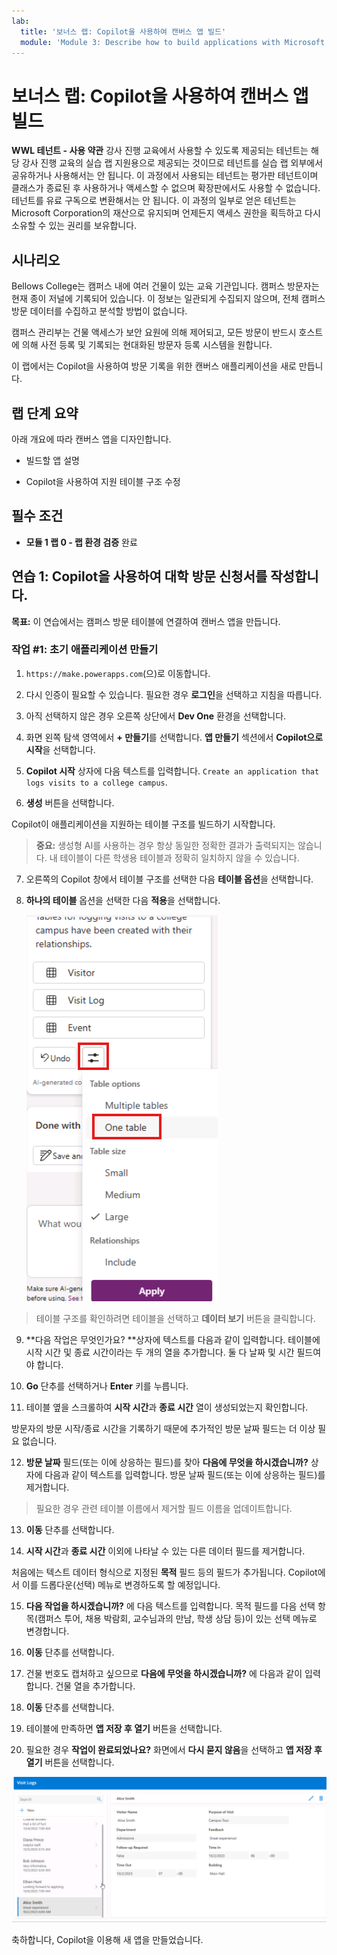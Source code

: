 ```yaml
---
lab:
  title: '보너스 랩: Copilot을 사용하여 캔버스 앱 빌드'
  module: 'Module 3: Describe how to build applications with Microsoft Power Apps'
---
```


# 보너스 랩: Copilot을 사용하여 캔버스 앱 빌드

**WWL 테넌트 - 사용 약관** 강사 진행 교육에서 사용할 수 있도록 제공되는 테넌트는 해당 강사 진행 교육의 실습 랩 지원용으로 제공되는 것이므로 테넌트를 실습 랩 외부에서 공유하거나 사용해서는 안 됩니다. 이 과정에서 사용되는 테넌트는 평가판 테넌트이며 클래스가 종료된 후 사용하거나 액세스할 수 없으며 확장판에서도 사용할 수 없습니다. 테넌트를 유료 구독으로 변환해서는 안 됩니다. 이 과정의 일부로 얻은 테넌트는 Microsoft Corporation의 재산으로 유지되며 언제든지 액세스 권한을 획득하고 다시 소유할 수 있는 권리를 보유합니다. 

## 시나리오

Bellows College는 캠퍼스 내에 여러 건물이 있는 교육 기관입니다. 캠퍼스 방문자는 현재 종이 저널에 기록되어 있습니다. 이 정보는 일관되게 수집되지 않으며, 전체 캠퍼스 방문 데이터를 수집하고 분석할 방법이 없습니다.

캠퍼스 관리부는 건물 액세스가 보안 요원에 의해 제어되고, 모든 방문이 반드시 호스트에 의해 사전 등록 및 기록되는 현대화된 방문자 등록 시스템을 원합니다.

이 랩에서는 Copilot을 사용하여 방문 기록을 위한 캔버스 애플리케이션을 새로 만듭니다. 

## 랩 단계 요약

아래 개요에 따라 캔버스 앱을 디자인합니다.

- 빌드할 앱 설명

- Copilot을 사용하여 지원 테이블 구조 수정

 ## 필수 조건

- **모듈 1 랩 0 - 랩 환경 검증** 완료

## 연습 1: Copilot을 사용하여 대학 방문 신청서를 작성합니다.

**목표:** 이 연습에서는 캠퍼스 방문 테이블에 연결하여 캔버스 앱을 만듭니다.

### 작업 \#1: 초기 애플리케이션 만들기

1. `https://make.powerapps.com`(으)로 이동합니다.

2. 다시 인증이 필요할 수 있습니다. 필요한 경우 **로그인**을 선택하고 지침을 따릅니다.

3. 아직 선택하지 않은 경우 오른쪽 상단에서 **Dev One** 환경을 선택합니다.

4. 화면 왼쪽 탐색 영역에서 **+ 만들기**를 선택합니다. **앱 만들기** 섹션에서 **Copilot으로 시작**을 선택합니다.

5. **Copilot 시작** 상자에 다음 텍스트를 입력합니다. `Create an application that logs visits to a college campus`. 

6. **생성** 버튼을 선택합니다.

Copilot이 애플리케이션을 지원하는 테이블 구조를 빌드하기 시작합니다. 

> **중요:** 생성형 AI를 사용하는 경우 항상 동일한 정확한 결과가 출력되지는 않습니다. 내 테이블이 다른 학생용 테이블과 정확히 일치하지 않을 수 있습니다. 

7. 오른쪽의 Copilot 창에서 테이블 구조를 선택한 다음 **테이블 옵션**을 선택합니다.

8. **하나의 테이블** 옵션을 선택한 다음 **적용**을 선택합니다.
 
    ![방금 만든 테이블 구조의 스크린샷](media/bonus-lab-tablestr.png)


> 테이블 구조를 확인하려면 테이블을 선택하고 **데이터 보기** 버튼을 클릭합니다. 

9. **다음 작업은 무엇인가요? **상자에 텍스트를 다음과 같이 입력합니다. 테이블에 시작 시간 및 종료 시간이라는 두 개의 열을 추가합니다. 둘 다 날짜 및 시간 필드여야 합니다. 

10. **Go** 단추를 선택하거나 **Enter** 키를 누릅니다. 

11. 테이블 옆을 스크롤하여 **시작 시간**과 **종료 시간** 열이 생성되었는지 확인합니다. 

방문자의 방문 시작/종료 시간을 기록하기 때문에 추가적인 방문 날짜 필드는 더 이상 필요 없습니다. 

12. **방문 날짜** 필드(또는 이에 상응하는 필드)를 찾아 **다음에 무엇을 하시겠습니까?** 상자에 다음과 같이 텍스트를 입력합니다. 방문 날짜 필드(또는 이에 상응하는 필드)를 제거합니다. 

>필요한 경우 관련 테이블 이름에서 제거할 필드 이름을 업데이트합니다.

13. **이동** 단추를 선택합니다. 

14. **시작 시간**과 **종료 시간** 이외에 나타날 수 있는 다른 데이터 필드를 제거합니다. 

처음에는 텍스트 데이터 형식으로 지정된 **목적** 필드 등의 필드가 추가됩니다. Copilot에서 이를 드롭다운(선택) 메뉴로 변경하도록 할 예정입니다. 

15. **다음 작업을 하시겠습니까?** 에 다음 텍스트를 입력합니다. 목적 필드를 다음 선택 항목(캠퍼스 투어, 채용 박람회, 교수님과의 만남, 학생 상담 등)이 있는 선택 메뉴로 변경합니다. 

16. **이동** 단추를 선택합니다. 

17. 건물 번호도 캡처하고 싶으므로 **다음에 무엇을 하시겠습니까?** 에 다음과 같이 입력합니다. 건물 열을 추가합니다. 

18. **이동** 단추를 선택합니다. 

19. 테이블에 만족하면 **앱 저장 후 열기** 버튼을 선택합니다. 

20. 필요한 경우 **작업이 완료되었나요?** 화면에서 **다시 묻지 않음**을 선택하고 **앱 저장 후 열기** 버튼을 선택합니다. 

![방금 만든 앱의 스크린샷](media/bonus-lab-copilot-02.png)

축하합니다, Copilot을 이용해 새 앱을 만들었습니다. 
